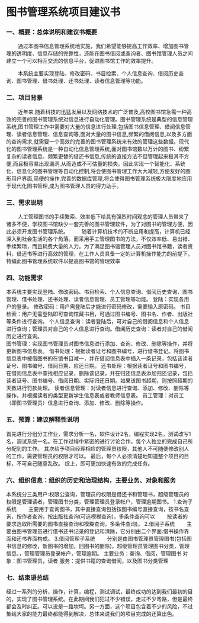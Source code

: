 图书管理系统项目建议书
======================================================================================================================
### 一、概要：总体说明和建议书概要
&#160;&#160;&#160;&#160;&#160;&#160;&#160;&#160;通过本图书信息管理系统地实施，我们希望能够提高工作效率、增加图书管理的透明度、信息存储的完整性，还能在图书借阅或查询者、图书馆管理人员之间建立一个可以相互交流的信息平台，促进图书馆工作的效率提升。

&#160;&#160;&#160;&#160;&#160;&#160;&#160;&#160;本系统主要实现登陆、修改密码、书目检索、个人信息查询、借阅历史查询、图书管理、借书处理、还书处理、读者信息管理等功能。
### 二、项目背景
&#160;&#160;&#160;&#160;&#160;&#160;&#160;&#160;近年来,随着科技的迅猛发展以及网络技术的广泛普及,高校图书馆急需一种高效的完善的图书管理系统对信息进行自动化管理。图书管理系统是典型的信息管理系统,图书管理工作中需要对大量的信息进行处理,包括图书信息管理、借阅信息管理、读者信息管理、信息查询等,面对大量的图书信息,频繁的借阅信息,以及多方面的查询需求,就需要一个高效的完善的图书管理系统来有效的管理这些数据。现代化的图书管理系统是一种自动化信息管理系统,面对图书馆数以万计的图书、纷繁复杂的读者信息、频繁更替的借还书信息,传统的直接方法不但管理起来极其不方便,而且极容易出现漏洞,从而造成不可估量的损失。因此实现一个智能化、系统化、信息化的图书管理等自动化控制,将会使图书管理工作大大减轻,方便友好的图形用户界面,简便的操作,完善的数据库管理,将会使得图书管理系统极大限度地应用于现代化图书管理,成为图书管理人员的得力助手。
### 三、需求说明
&#160;&#160;&#160;&#160;&#160;&#160;&#160;&#160;人工管理图书的手续繁索、效率低下给具有强烈时间观念的管理人员带来了诸多不便，学校图书馆缺少一套完善的图书管理软件，为了对图书的管理方便，因此必须开发图书管理系统。  &#160;&#160;&#160;&#160;&#160;&#160;&#160;&#160;随着计算机技术的不断应用和提高，计算机已经深入到社会生活的各个角落。而采用手工管理图书的方法，不仅效率低、易出错、手续繁琐，而且耗费大量的人力。为了满足图书馆管理人员对图书馆书籍，读者资料，借还书等进行高效的管理，在工作人员具备一定的计算机操作能力的前提下，特编此图书管理系统软件以提高图书馆的管理效率

### 四、功能需求
本系统主要实现登陆、修改密码、书目检索、个人信息查询、借阅历史查询、图书管理、借书处理、还书处理、读者信息管理、员工管理等功能。
登陆：实现各用户的登录。
修改密码：用户需登陆后才能进行密码修改，需要输入原密码。  书目检索：用户无需登陆即可查询馆藏书目，可通过图书编号、图书名、作者、出版社等条件进行查询。 个人信息查询：读者登陆后，可对自己的借阅信息和个人信息进行查询；管理员对自己的个人信息进行查询。借阅历史查询：读者对自己的借阅历史进行查询。  
图书管理：实现图书管理员对图书信息进行添加、查询、修改、删除等操作，并将更新图书信息表。 借书处理：根据读者证号和图书编号，进行借书登记。将图书信息表中被借图书的在馆书目减一，并在借阅信息表中插入一条记录，包括该读者证号、图书编号、借阅日期、应还日期。
还书处理：根据读者证号和图书编号，在借阅信息表中查找相应记录，删除该记录，并在归还信息表添加归还记录，包括读者证号、图书编号、借阅日期、实际归还日期。如果该图书超期，则按照超期的天数进行罚款处理。
读者信息管理：对读者信息进行查询、添加、修改、删除等操作，并根据读者的类型更新学生信息表或者教师信息表。 员工管理：对员工（即图书管理员）信息进行查询、添加、修改、删除等操作。

### 五、预算：建议解释性说明
首先进行分组分工作业，需求分析一名，软件设计2名，编程实现2名，测试改写1名，调试系统一名。在工作过程中紧密的进行讨论合作。每个人独立的完成自己所分配到的工作。
其次给予项目经理相应的管理员权限，其他人不可随便修改别人的工作，需要管理员的权限才可以。
最后，每个人必须清楚地知道整个项目的目标，不可自己随意乱改。
综上，即可更加快速有效的完成任务。

### 六、组织信息：组织的历史和治理结构，主要业务、对象和服务
本系统分三类用户:权限公查询，管理员的权限是借还书和管理书，超级管理员的权限是管理读者，管理图书分类，管理管理员登录帐户，管理逾期图书。
 1.查询子系统
　　主要用于查询图书，其中直接查询包括按图书编号直接查询，按书名查询，按作者查询，按出版社查询(可选模糊查询)。多条件查询可以 　　按读者的要求选取所需要的图书直接查询和模糊查询，多条件查询)。
 2.借阅子系统
　　主要由图书管理员进行借书还书记录的登记和清除，它分别由二个界面:借书操作界面和还书界面构成。
 3.借阅管理子系统
　　分别是由图书管理员管理图书(包括图书信息的修改，新图书的增加，旧图书的删除)，超级管理员管理图书分类，管理信息、，管理管理员登录帐户，管理逾期。
主要业务：查询、借阅，管理图书
对象：图书管理员，读者
服务：提供书籍的查询借阅，以及图书分类管理

### 七、结束语总结

经过一系列的分析，操作，计算，编程，测试调试，最终成功的达到我们最初的目的，实现了图书管理系统。在此期间我们犯过不少错误，走过不少弯路，但是最终都会及时纠正。可以说是一路坎坷。另一方面，这个项目包含着不少的风险，不过集结大家的能力最终都能得到解决，总体来说我们的项目完成的还算出色。
